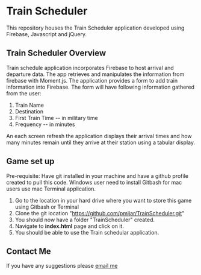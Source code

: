 # Train Scheduler #
This repository houses the Train Scheduler application developed using Firebase,  Javascript and jQuery.

## Train Scheduler Overview ##
Train schedule application incorporates Firebase to host arrival and departure data. The app retrieves and manipulates the information from firebase with Moment.js. 
The application provides a form to add train information into Firebase. The form will have following information gathered from the user:

1. Train Name  
2. Destination  
3. First Train Time -- in military time   
4. Frequency -- in minutes   

An each screen refresh the application displays their arrival times and how many minutes remain until they arrive at their station using a tabular display.


## Game set up ##

Pre-requisite:
Have git installed in your machine and have a github profile created to pull this code. 
Windows user need to install Gitbash for mac users use mac Terminal application.

1. Go to the location in your hard drive where you want to store this game using Gitbash or Terminal
2. Clone the git location "https://github.com/pmijar/TrainScheduler.git"
3. You should now have a folder "TrainScheduler" created.
4. Navigate to **index.html** page and click on it.
5. You should be able to use the Train schedular application.

## Contact Me ##  

If you have any suggestions please [email me](mailto:Prashanth.Mijar@gmail.com)

